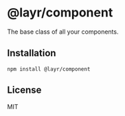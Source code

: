 # @layr/component

The base class of all your components.

## Installation

```
npm install @layr/component
```

## License

MIT
